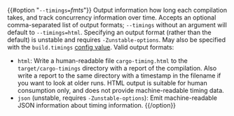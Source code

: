 {{#option "`--timings=`_fmts_"}}
Output information how long each compilation takes, and track concurrency
information over time. Accepts an optional comma-separated list of output
formats; `--timings` without an argument will default to `--timings=html`.
Specifying an output format (rather than the default) is unstable and requires
`-Zunstable-options`. 
May also be specified with the `build.timings` [config value](../reference/config.html). 
Valid output formats:

- `html`: Write a human-readable file `cargo-timing.html` to the
  `target/cargo-timings` directory with a report of the compilation. Also write
  a report to the same directory with a timestamp in the filename if you want
  to look at older runs. HTML output is suitable for human consumption only,
  and does not provide machine-readable timing data.
- `json` (unstable, requires `-Zunstable-options`): Emit machine-readable JSON
  information about timing information.
{{/option}}

